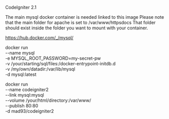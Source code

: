 CodeIgniter 2.1

The main mysql docker container is needed linked to this image 
Please note that the main folder for apache is set to /var/www/httpsdocs
That folder should exist inside the folder you want to mount with your container.

https://hub.docker.com/_/mysql/

docker run \
    --name mysql \
    -e MYSQL_ROOT_PASSWORD=my-secret-pw \
    -v /your/starting/sql/files:/docker-entrypoint-initdb.d \
    -v /my/own/datadir:/var/lib/mysql \
    -d mysql:latest

docker run \
    --name codeigniter2 \
    --link mysql:mysql \
    --volume /your/html/directory:/var/www/ \
    --publish 80:80 \
    -d mad93/codeigniter2